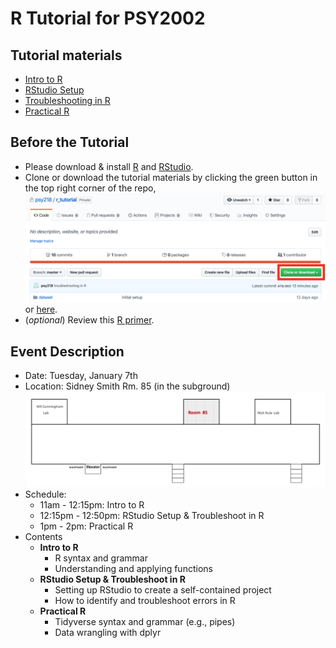 # R Tutorial for PSY2002
## Tutorial materials
* [Intro to R](https://psyc218.s3.ca-central-1.amazonaws.com/r_tutorial/intro_R.html)  
* [RStudio Setup](https://psyc218.s3.ca-central-1.amazonaws.com/r_tutorial/r_environment.html)
* [Troubleshooting in R](https://psyc218.s3.ca-central-1.amazonaws.com/r_tutorial/troubleshoot.html)
* [Practical R](https://psyc218.s3.ca-central-1.amazonaws.com/r_tutorial/practical_r.html?versionId=null)

## Before the Tutorial
* Please download & install [R](https://www.r-project.org/) and [RStudio](https://rstudio.com/products/rstudio/download/).
* Clone or download the tutorial materials by clicking the green button in the top right corner of the repo,
  ![](Fig/clone_github.png)
or [here](https://minhaskamal.github.io/DownGit/#/home?url=https://github.com/psy218/r_tutorial.git).  
* (*optional*) Review this [R primer](https://psyc218.s3.ca-central-1.amazonaws.com/r_tutorial/tutorial_draft.html?versionId=null). 

## Event Description
* Date: Tuesday, January 7th
* Location: Sidney Smith Rm. 85 (in the subground)
  ![](Fig/ss85.png)
* Schedule:
  - 11am - 12:15pm: Intro to R
  - 12:15pm - 12:50pm: RStudio Setup & Troubleshoot in R
  - 1pm - 2pm: Practical R
* Contents
  - **Intro to R**
    - R syntax and grammar
    - Understanding and applying functions
  - **RStudio Setup & Troubleshoot in R**
    - Setting up RStudio to create a self-contained project
    - How to identify and troubleshoot errors in R
  - **Practical R**
    - Tidyverse syntax and grammar (e.g., pipes)
    - Data wrangling with dplyr
